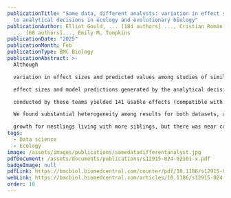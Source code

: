 ```yaml
---
publicationTitle: "Same data, different analysts: variation in effect sizes due
  to analytical decisions in ecology and evolutionary biology"
publicationAuthor: Elliot Gould, ... [184 authors] ..., Cristian Román-Palacios,
  ... [68 authors]..., Emily M. Tompkins
publicationDate: "2025"
publicationMonth: Feb
publicationType: BMC Biology
publicationAbstract: >-
  Although 

  variation in effect sizes and predicted values among studies of similar phenomena is inevitable, such variation far exceeds what might be produced by sampling error alone. One possible explanation for variation among results is differences among researchers in the decisions they make regarding statistical analyses. A growing array of studies has explored this analytical variability in different fields and has found substantial variability among results despite analysts having the same data and research question. Many of these studies have been in the social sciences, but one small “many analyst” study found similar variability in ecology. We expanded the scope of this prior work by implementing a large-scale empirical exploration of the variation in 

  effect sizes and model predictions generated by the analytical decisions of different researchers in ecology and evolutionary biology. We used two unpublished datasets, one from evolutionary ecology (blue tit, *Cyanistes caeruleus*, to compare sibling number and nestling growth) and one from conservation ecology (*Eucalyptus*, to compare grass cover and tree seedling recruitment). The project leaders recruited 174 analyst teams, comprising 246 analysts, to investigate the answers to prespecified research questions. Analyses 

  conducted by these teams yielded 141 usable effects (compatible with our meta-analyses and with all necessary information provided) for the blue tit dataset, and 85 usable effects for the *Eucalyptus* dataset. 

  We found substantial heterogeneity among results for both datasets, although the patterns of variation differed between them. For the blue tit analyses, the average effect was convincingly negative, with less 

  growth for nestlings living with more siblings, but there was near continuous variation in effect size from large negative effects to effects near zero, and even effects crossing the traditional threshold of statistical significance in the opposite direction. In contrast, the average relationship between grass cover and *Eucalyptus* seedling number was only slightly negative and not convincingly different from zero, and most effects ranged from weakly negative to weakly positive, with about a third of effects crossing the traditional threshold of significance in one direction or the other. However, there were also several striking outliers in the *Eucalyptus* dataset, with effects far from zero. For both datasets, we found substantial variation in the variable selection and random effects structures among analyses, as well as in the ratings of the analytical methods by peer reviewers, but we found no strong relationship between any of these and deviation from the meta-analytic mean. In other words, analyses with results that were far from the mean were no more or less likely to have dissimilar variable sets, use random effects in their models, or receive poor peer reviews than those analyses that found results that were close to the mean. The existence of substantial variability among analysis outcomes raises important questions about how ecologists and evolutionary biologists should interpret published results, and how they should conduct analyses in the future.
tags:
  - Data science
  - Ecology
image: /assets/images/publications/samedatadifferentanalyst.jpg
pdfDocument: /assets/documents/publications/s12915-024-02101-x.pdf
badgeImage: null
pdfLink: https://bmcbiol.biomedcentral.com/counter/pdf/10.1186/s12915-024-02101-x.pdf
webLink: https://bmcbiol.biomedcentral.com/articles/10.1186/s12915-024-02101-x
order: 10
---
```

